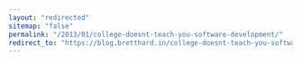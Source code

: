 ```yaml
---
layout: "redirected"
sitemap: "false"
permalink: "/2013/01/college-doesnt-teach-you-software-development/"
redirect_to: "https://blog.bretthard.in/college-doesnt-teach-you-software-development-c5ef8d4b1b80"
---
```

